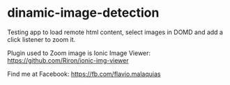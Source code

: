 # dinamic-image-detection
Testing app to load remote html content, select images in DOMD and add a click listener to zoom it.

Plugin used to Zoom image is Ionic Image Viewer: https://github.com/Riron/ionic-img-viewer

Find me at Facebook:
https://fb.com/flavio.malaquias

